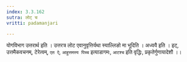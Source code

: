 ```yaml
---
index: 3.3.162
sutra: लोट् च
vritti: padamanjari

---
```

योगविभाग उत्तरार्थ इति । उत्तरत्र लोट एवानुवृत्तिर्यथा स्याल्लिङो मा भूदिति । अध्ययै इति । इट्, उत्तमैकवचनम्, टेरेत्वम्, `एत ऐ`, `आहुत्तमस्य पिच्च` इत्याडागमः, `आटश्च` इति वृद्धिः, प्रकृतेर्गुणायादेशौ ।।